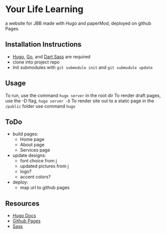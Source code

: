 # Your Life Learning 
a website for JBB made with Hugo and paperMod, deployed on github Pages. 

## Installation Instructions 
- [Hugo](https://gohugo.io/installation/), [Go](https://go.dev/doc/install), and [Dart Sass](https://sass-lang.com/install/) are required 
- clone into project repo 
- Init submodules with `git submodule init` and `git submodule update`


## Usage 
To run, use the command `hugo server` in the root dir
To render draft pages, use the -D flag, `hugo server -D`
To render site out to a static page in the `/public` folder use command `hugo`

## ToDo 
- build pages: 
    - Home page 
    - About page 
    - Services page
- update designs: 
    - font choice from j 
    - updated pictures from j 
    - logo? 
    - accent colors?
- deploy:
    - map url to github pages 

## Resources 
- [Hugo Docs](https://gohugo.io/documentation/)
- [Github Pages](https://docs.github.com/en/pages)
- [Sass](https://sass-lang.com/documentation/)